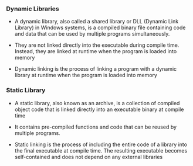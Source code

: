 ### Dynamic Libraries

- A dynamic library, also called a shared library or DLL (Dynamic Link Library) in Windows systems, is a compiled binary file containing code and data that can be used by multiple programs simultaneously.

- They are not linked directly into the executable during compile time. Instead, they are linked at runtime when the program is loaded into memory

 * Dynamic linking is the process of linking a program with a dynamic library at runtime when the program is loaded into memory


### Static Library

- A static library, also known as an archive, is a collection of compiled object code that is linked directly into an executable binary at compile time

- It contains pre-compiled functions and code that can be reused by multiple programs.

* Static linking is the process of including the entire code of a library into the final executable at compile time. The resulting executable becomes self-contained and does not depend on any external libraries
